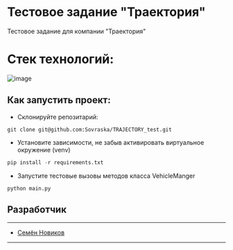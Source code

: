 # Тестовое задание "Траектория"
Тестовое задание для компании "Траектория"


# Стек технологий:

![image](https://img.shields.io/badge/Python-FFD43B?style=for-the-badge&logo=python&logoColor=blue)



## **Как запустить проект**:

- Склонируйте репозитарий:
```
git clone git@github.com:Sovraska/TRAJECTORY_test.git
```

- Установите зависимости, не забыв активировать виртуальное окружение (venv)

```python
pip install -r requirements.txt
```

- Запустите тестовые вызовы методов класса VehicleManger
```
python main.py
```

## Разработчик

-----

 - [Семён Новиков](https://github.com/Sovraska)

 
----


